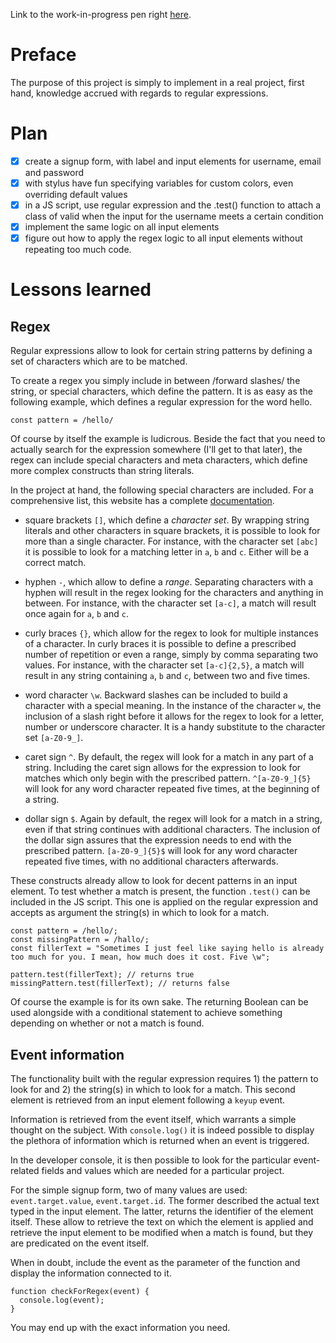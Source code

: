 Link to the work-in-progress pen right [here](https://codepen.io/borntofrappe/full/LdwbRv/).

# Preface 

The purpose of this project is simply to implement in a real project, first hand, knowledge accrued with regards to regular expressions.

# Plan

- [x] create a signup form, with label and input elements for username, email and password
- [x] with stylus have fun specifying variables for custom colors, even overriding default values
- [x] in a JS script, use regular expression and the .test() function to attach a class of valid when the input for the username meets a certain condition
- [x] implement the same logic on all input elements
- [x] figure out how to apply the regex logic to all input elements without repeating too much code.

# Lessons learned

## Regex

Regular expressions allow to look for certain string patterns by defining a set of characters which are to be matched.

To create a regex you simply include in between /forward slashes/ the string, or special characters, which define the pattern. It is as easy as the following example, which defines a regular expression for the word hello.

```JS
const pattern = /hello/
```

Of course by itself the example is ludicrous. Beside the fact that you need to actually search for the expression somewhere (I'll get to that later), the regex can include special characters and meta characters, which define more complex constructs than string literals.

In the project at hand, the following special characters are included. For a comprehensive list, this website has a complete [documentation](https://www.w3schools.com/jsref/jsref_obj_regexp.asp).

- square brackets `[]`, which define a *character set*. By wrapping string literals and other characters in square brackets, it is possible to look for more than a single character. For instance, with the character set `[abc]` it is possible to look for a matching letter in `a`, `b` and `c`. Either will be a correct match.

- hyphen `-`, which allow to define a *range*. Separating characters with a hyphen will result in the regex looking for the characters and anything in between. For instance, with the character set `[a-c]`, a match will result once again for `a`, `b` and `c`.

- curly braces `{}`, which allow for the regex to look for multiple instances of a character. In curly braces it is possible to define a prescribed number of repetition or even a range, simply by comma separating two values. For instance, with the character set `[a-c]{2,5}`, a match will result in any string containing `a`, `b` and `c`, between two and five times.

- word character `\w`. Backward slashes can be included to build a character with a special meaning. In the instance of the character `w`, the inclusion of a slash right before it allows for the regex to look for a letter, number or underscore character. It is a handy substitute to the character set `[a-Z0-9_]`.

- caret sign `^`. By default, the regex will look for a match in any part of a string. Including the caret sign allows for the expression to look for matches which only begin with the prescribed pattern. `^[a-Z0-9_]{5}` will look for any word character repeated five times, at the beginning of a string.

- dollar sign `$`. Again by default, the regex will look for a match in a string, even if that string continues with additional characters. The inclusion of the dollar sign assures that the expression needs to end with the prescribed pattern. `[a-Z0-9_]{5}$` will look for any word character repeated five times, with no additional characters afterwards.

These constructs already allow to look for decent patterns in an input element. To test whether a match is present, the function `.test()` can be included in the JS script. This one is applied on the regular expression and accepts as argument the string(s) in which to look for a match.

```JS
const pattern = /hello/;
const missingPattern = /hallo/;
const fillerText = "Sometimes I just feel like saying hello is already too much for you. I mean, how much does it cost. Five \w";

pattern.test(fillerText); // returns true
missingPattern.test(fillerText); // returns false
```

Of course the example is for its own sake. The returning Boolean can be used alongside with a conditional statement to achieve something depending on whether or not a match is found.


## Event information

The functionality built with the regular expression requires 1) the pattern to look for and 2) the string(s) in which to look for a match. This second element is retrieved from an input element following a `keyup` event.

Information is retrieved from the event itself, which warrants a simple thought on the subject. With `console.log()` it is indeed possible to display the plethora of information which is returned when an event is triggered.

In the developer console, it is then possible to look for the particular event-related fields and values which are needed for a particular project. 

For the simple signup form, two of many values are used: `event.target.value`, `event.target.id`. The former described the actual text typed in the input element. The latter, returns the identifier of the element itself. These allow to retrieve the text on which the element is applied and retrieve the input element to be modified when a match is found, but they are predicated on the event itself. 

When in doubt, include the event as the parameter of the function and display the information connected to it.

```JS
function checkForRegex(event) {
  console.log(event);
}
```

You may end up with the exact information you need.
